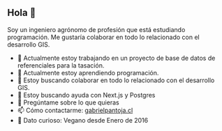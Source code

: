 ## Hola 👋

Soy un ingeniero agrónomo de profesión que está estudiando programación. Me gustaría colaborar en todo lo relacionado con el desarrollo GIS.

- 🔭 Actualmente estoy trabajando en un proyecto de base de datos de referenciales para la tasación.
- 🌱 Actualmente estoy aprendiendo programación.
- 👯 Estoy buscando colaborar en todo lo relacionado con el desarrollo GIS.
- 🤔 Estoy buscando ayuda con Next.js y Postgres
- 💬 Pregúntame sobre lo que quieras
- 📫 Cómo contactarme: [gabrielpantoja.cl](https://gabrielpantoja.cl)
- 🌱 Dato curioso: Vegano desde Enero de 2016
